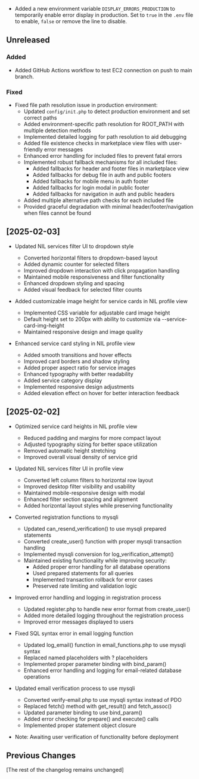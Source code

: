 - Added a new environment variable `DISPLAY_ERRORS_PRODUCTION` to temporarily enable error display in production. Set to `true` in the `.env` file to enable, `false` or remove the line to disable.

## Unreleased

### Added
- Added GitHub Actions workflow to test EC2 connection on push to main branch.

### Fixed
- Fixed file path resolution issue in production environment:
  - Updated `config/init.php` to detect production environment and set correct paths
  - Added environment-specific path resolution for ROOT_PATH with multiple detection methods
  - Implemented detailed logging for path resolution to aid debugging
  - Added file existence checks in marketplace view files with user-friendly error messages
  - Enhanced error handling for included files to prevent fatal errors
  - Implemented robust fallback mechanisms for all included files:
    - Added fallbacks for header and footer files in marketplace view
    - Added fallbacks for debug file in auth and public footers
    - Added fallbacks for mobile menu in auth footer
    - Added fallbacks for login modal in public footer
    - Added fallbacks for navigation in auth and public headers
  - Added multiple alternative path checks for each included file
  - Provided graceful degradation with minimal header/footer/navigation when files cannot be found

## [2025-02-03]
- Updated NIL services filter UI to dropdown style
    - Converted horizontal filters to dropdown-based layout
    - Added dynamic counter for selected filters
    - Improved dropdown interaction with click propagation handling
    - Maintained mobile responsiveness and filter functionality
    - Enhanced dropdown styling and spacing
    - Added visual feedback for selected filter counts

- Added customizable image height for service cards in NIL profile view
    - Implemented CSS variable for adjustable card image height
    - Default height set to 200px with ability to customize via --service-card-img-height
    - Maintained responsive design and image quality

- Enhanced service card styling in NIL profile view
    - Added smooth transitions and hover effects
    - Improved card borders and shadow styling
    - Added proper aspect ratio for service images
    - Enhanced typography with better readability
    - Added service category display
    - Implemented responsive design adjustments
    - Added elevation effect on hover for better interaction feedback

## [2025-02-02]
- Optimized service card heights in NIL profile view
    - Reduced padding and margins for more compact layout
    - Adjusted typography sizing for better space utilization
    - Removed automatic height stretching
    - Improved overall visual density of service grid

- Updated NIL services filter UI in profile view
    - Converted left column filters to horizontal row layout
    - Improved desktop filter visibility and usability
    - Maintained mobile-responsive design with modal
    - Enhanced filter section spacing and alignment
    - Added horizontal layout styles while preserving functionality

- Converted registration functions to mysqli
    - Updated can_resend_verification() to use mysqli prepared statements
    - Converted create_user() function with proper mysqli transaction handling
    - Implemented mysqli conversion for log_verification_attempt()
    - Maintained existing functionality while improving security:
        * Added proper error handling for all database operations
        * Used prepared statements for all queries
        * Implemented transaction rollback for error cases
        * Preserved rate limiting and validation logic
- Improved error handling and logging in registration process
    - Updated register.php to handle new error format from create_user()
    - Added more detailed logging throughout the registration process
    - Improved error messages displayed to users
- Fixed SQL syntax error in email logging function
    - Updated log_email() function in email_functions.php to use mysqli syntax
    - Replaced named placeholders with ? placeholders
    - Implemented proper parameter binding with bind_param()
    - Enhanced error handling and logging for email-related database operations
- Updated email verification process to use mysqli
    - Converted verify-email.php to use mysqli syntax instead of PDO
    - Replaced fetch() method with get_result() and fetch_assoc()
    - Updated parameter binding to use bind_param()
    - Added error checking for prepare() and execute() calls
    - Implemented proper statement object closure
- Note: Awaiting user verification of functionality before deployment

## Previous Changes
[The rest of the changelog remains unchanged]
